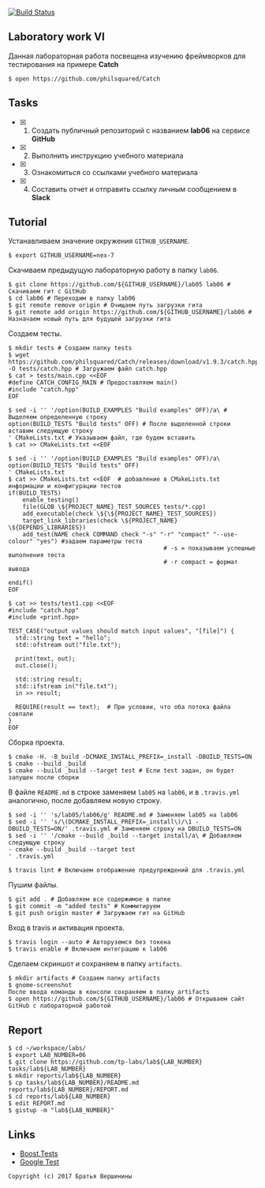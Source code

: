 [![Build Status](https://travis-ci.org/nex-7/lab06.svg?branch=master)](https://travis-ci.org/nex-7/lab06)

## Laboratory work VI

Данная лабораторная работа посвещена изучению фреймворков для тестирования на примере **Catch**

```ShellSession
$ open https://github.com/philsquared/Catch
```

## Tasks

- [X] 1. Создать публичный репозиторий с названием **lab06** на сервисе **GitHub**
- [X] 2. Выполнить инструкцию учебного материала
- [X] 3. Ознакомиться со ссылками учебного материала
- [X] 4. Составить отчет и отправить ссылку личным сообщением в **Slack**

## Tutorial

Устанавливаем значение окружения `GITHUB_USERNAME`.
```ShellSession
$ export GITHUB_USERNAME=nex-7
```

Скачиваем предыдущую лабораторную работу в папку `lab06`.
```ShellSession
$ git clone https://github.com/${GITHUB_USERNAME}/lab05 lab06 # Скачиваем гит с GitHub
$ cd lab06 # Переходим в папку lab06
$ git remote remove origin # Очищаем путь загрузки гита
$ git remote add origin https://github.com/${GITHUB_USERNAME}/lab06 # Назначаем новый путь для будущей загрузки гита
```

Создаем тесты.
```ShellSession
$ mkdir tests # Создаем папку tests
$ wget https://github.com/philsquared/Catch/releases/download/v1.9.3/catch.hpp -O tests/catch.hpp # Загружаем файл catch.hpp
$ cat > tests/main.cpp <<EOF
#define CATCH_CONFIG_MAIN # Предоставляем main()
#include "catch.hpp"
EOF
```

```ShellSession
$ sed -i '' '/option(BUILD_EXAMPLES "Build examples" OFF)/a\ # Выделяем определенную строку
option(BUILD_TESTS "Build tests" OFF) # После выделенной строки вставим следующую строку
' CMakeLists.txt # Указываем файл, где будем вставить
$ cat >> CMakeLists.txt <<EOF

$ sed -i '' '/option(BUILD_EXAMPLES "Build examples" OFF)/a\
option(BUILD_TESTS "Build tests" OFF)
' CMakeLists.txt
$ cat >> CMakeLists.txt <<EOF  # добавление в CMakeLists.txt информации и конфигурации тестов
if(BUILD_TESTS)
	enable_testing()
	file(GLOB \${PROJECT_NAME}_TEST_SOURCES tests/*.cpp)
	add_executable(check \${\${PROJECT_NAME}_TEST_SOURCES})
	target_link_libraries(check \${PROJECT_NAME} \${DEPENDS_LIBRARIES})
	add_test(NAME check COMMAND check "-s" "-r" "compact" "--use-colour" "yes")	#задаем параметры теста 
											# -s = показываем успешные выполнения теста
											# -r compact = формат вывода
											
endif()
EOF
```

```ShellSession
$ cat >> tests/test1.cpp <<EOF
#include "catch.hpp"
#include <print.hpp>

TEST_CASE("output values should match input values", "[file]") {
  std::string text = "hello";
  std::ofstream out("file.txt");
  
  print(text, out);
  out.close();
  
  std::string result;
  std::ifstream in("file.txt");
  in >> result;
  
  REQUIRE(result == text);  # При условии, что оба потока файла совпали
}
EOF
```

Сборка проекта.
```ShellSession
$ cmake -H. -B_build -DCMAKE_INSTALL_PREFIX=_install -DBUILD_TESTS=ON
$ cmake --build _build
$ cmake --build _build --target test # Если test задан, он будет запущен после сборки
```

В файле `README.md` в строке заменяем `lab05` на `lab06`, и в `.travis.yml` аналогично, после добавляем новую строку.
```ShellSession
$ sed -i '' 's/lab05/lab06/g' README.md # Заменяем lab05 на lab06
$ sed -i '' 's/\(DCMAKE_INSTALL_PREFIX=_install\)/\1 -DBUILD_TESTS=ON/' .travis.yml # Заменяем строку на DBUILD_TESTS=ON
$ sed -i '' '/cmake --build _build --target install/a\ # Добавляем следующую строку
- cmake --build _build --target test
' .travis.yml
```

```ShellSession
$ travis lint # Включаем отображение предупреждений для .travis.yml
```

Пушим файлы.
```ShellSession
$ git add . # Добавляем все содержимое в папке
$ git commit -m "added tests" # Коммитируем
$ git push origin master # Загружаем гит на GitHub
```

Вход в travis и активация проекта.
```ShellSession
$ travis login --auto # Авторуземся без токена
$ travis enable # Включаем интеграцию к lab06
```

Сделаем скриншот и сохраняем в папку `artifacts`.
```ShellSession
$ mkdir artifacts # Создаем папку artifacts
$ gnome-screenshot
После ввода команды в консоли сохраняем в папку artifacts
$ open https://github.com/${GITHUB_USERNAME}/lab06 # Открываем сайт GitHub с лабораторной работой
```

## Report

```ShellSession
$ cd ~/workspace/labs/
$ export LAB_NUMBER=06
$ git clone https://github.com/tp-labs/lab${LAB_NUMBER} tasks/lab${LAB_NUMBER}
$ mkdir reports/lab${LAB_NUMBER}
$ cp tasks/lab${LAB_NUMBER}/README.md reports/lab${LAB_NUMBER}/REPORT.md
$ cd reports/lab${LAB_NUMBER}
$ edit REPORT.md
$ gistup -m "lab${LAB_NUMBER}"
```

## Links

- [Boost.Tests](http://www.boost.org/doc/libs/1_63_0/libs/test/doc/html/)
- [Google Test](https://github.com/google/googletest)

```
Copyright (c) 2017 Братья Вершинины
```

